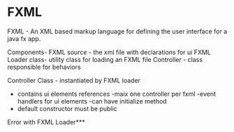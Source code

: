 # FXML
FXML - An XML based markup language for defining the user interface for a java fx app. 

Components-
FXML source - the xml file with declarations for ui
FXML Loader class- utility class for loading an FXML file
Controller - class responsible for behaviors

Controller Class - instantiated  by FXML loader
- contains ui elements references
-maix one controller per fxml
-event handlers for ui elements
-can have initialize method 
- default constructor must be public


Error with FXML Loader***
